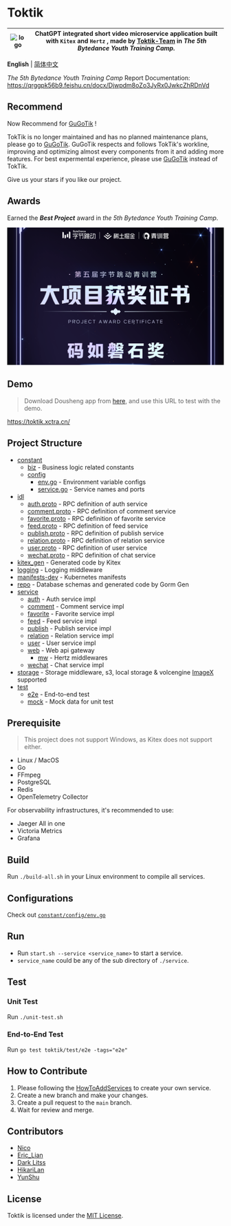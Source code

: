 # Toktik

| ![logo](https://avatars.githubusercontent.com/u/124244470?s=200&v=4) | ChatGPT integrated short video microservice application built with `Kitex` and `Hertz` , made by [Toktik-Team](https://github.com/Toktik-Team) in _The 5th Bytedance Youth Training Camp_. |
| -------------------------------------------------------------------- | -------------------------------------------------------------------------------------------------------------------------------------------------------------------------------------------------------------------- |

**English** | [简体中文](README_zh-CN.md)

_The 5th Bytedance Youth Training Camp_ Report Documentation: <https://qrggpk56b9.feishu.cn/docx/Djwpdm8oZo3JyRx0JwkcZhRDnVd>

## Recommend

Now Recommend for [GuGoTik](https://github.com/GuGoOrg/GuGoTik) !  

TokTik is no longer maintained and has no planned maintenance plans, please go to [GuGoTik](https://github.com/GuGoOrg/GuGoTik). GuGoTik respects and follows TokTik's workline, improving and optimizing almost every components from it and adding more features. For best expermental experience, please use [GuGoTik](https://github.com/GuGoOrg/GuGoTik) instead of TokTik.

Give us your stars if you like our project.  

## Awards

Earned the **_Best Project_** award in _the 5th Bytedance Youth Training Camp_.

![](docs/images/cert-cut.png)

## Demo

> Download Dousheng app from [here](https://bytedance.feishu.cn/docs/doccnM9KkBAdyDhg8qaeGlIz7S7#), and use this URL to test with the demo.

https://toktik.xctra.cn/

## Project Structure

- [constant](constant)
  - [biz](constant/biz) - Business logic related constants
  - [config](constant/config)
    - [env.go](constant/config/env.go) - Environment variable configs
    - [service.go](constant/config/service.go) - Service names and ports
- [idl](idl)
  - [auth.proto](idl/auth.proto) - RPC definition of auth service
  - [comment.proto](idl/comment.proto) - RPC definition of comment service
  - [favorite.proto](idl/favorite.proto) - RPC definition of favorite service
  - [feed.proto](idl/feed.proto) - RPC definition of feed service
  - [publish.proto](idl/publish.proto) - RPC definition of publish service
  - [relation.proto](idl/relation.proto) - RPC definition of relation service
  - [user.proto](idl/user.proto) - RPC definition of user service
  - [wechat.proto](idl/wechat.proto) - RPC definition of chat service
- [kitex_gen](kitex_gen) - Generated code by Kitex
- [logging](logging) - Logging middleware
- [manifests-dev](manifests-dev) - Kubernetes manifests
- [repo](repo) - Database schemas and generated code by Gorm Gen
- [service](service)
  - [auth](service/auth) - Auth service impl
  - [comment](service/comment) - Comment service impl
  - [favorite](service/favorite) - Favorite service impl
  - [feed](service/feed) - Feed service impl
  - [publish](service/publish) - Publish service impl
  - [relation](service/relation) - Relation service impl
  - [user](service/user) - User service impl
  - [web](service/web) - Web api gateway
    - [mw](service/web/mw) - Hertz middlewares
  - [wechat](service/wechat) - Chat service impl
- [storage](storage) - Storage middleware, s3, local storage & volcengine [ImageX](https://www.volcengine.com/products/imagex) supported
- [test](test)
  - [e2e](test/e2e) - End-to-end test
  - [mock](test/mock) - Mock data for unit test

## Prerequisite

> This project does not support Windows, as Kitex does not support either.

- Linux / MacOS
- Go
- FFmpeg
- PostgreSQL
- Redis
- OpenTelemetry Collector

For observability infrastructures, it's recommended to use:

- Jaeger All in one
- Victoria Metrics
- Grafana

## Build

Run `./build-all.sh` in your Linux environment to compile all services.

## Configurations

Check out [`constant/config/env.go`](constant/config/env.go)

## Run

- Run `start.sh --service <service_name>` to start a service.
- `service_name` could be any of the sub directory of `./service`.

## Test

### Unit Test

Run `./unit-test.sh`

### End-to-End Test

Run `go test toktik/test/e2e -tags="e2e"`

## How to Contribute

1. Please following the [HowToAddServices](docs/HowToAddServices.md) to create your own service.
2. Create a new branch and make your changes.
3. Create a pull request to the `main` branch.
4. Wait for review and merge.

## Contributors

- [Nico](https://github.com/nicognaW)
- [Eric_Lian](https://github.com/ExerciseBook)
- [Dark Litss](https://github.com/lss233)
- [HikariLan](https://github.com/shaokeyibb)
- [YunShu](https://github.com/Selflocking)

## License

Toktik is licensed under the [MIT License](LICENSE).
